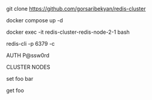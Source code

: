 git clone https://github.com/gorsaribekyan/redis-cluster

docker compose up -d

docker exec -it redis-cluster-redis-node-2-1 bash

redis-cli -p 6379 -c

AUTH P@ssw0rd

CLUSTER NODES

set foo bar

get foo